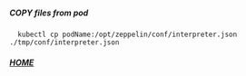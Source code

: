##### COPY files from pod
```shell script
  kubectl cp podName:/opt/zeppelin/conf/interpreter.json ./tmp/conf/interpreter.json
```


##### [HOME](./../../../../../README.md)